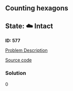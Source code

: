 ## Counting hexagons

## State: :cloud: **Intact**

**ID: 577**

[Problem Description](https://projecteuler.net/problem=577)

[Source code](main.cpp)

### Solution
0